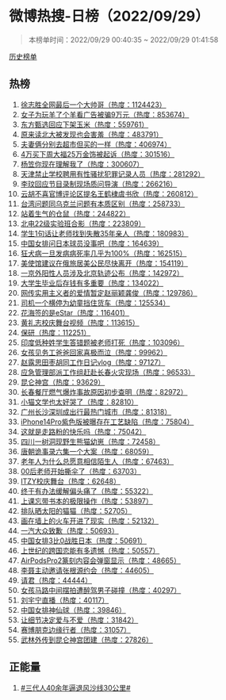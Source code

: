 <h1>
微博热搜-日榜（2022/09/29）
</h1>
<blockquote>
<p>
本榜单时间：2022/09/29 00:40:35 ~ 2022/09/29 01:41:58
</p>
</blockquote>
<p>
<a href="https://github.com/daifee/weibo-hot-search/tree/main/archives/daily">历史榜单</a>
</p>
<h2>
热榜
</h2>
<ol>

<li>
<a href="https://s.weibo.com/weibo?q=%23%E5%BE%90%E5%BF%97%E8%83%9C%E5%85%A8%E7%BD%91%E6%9C%80%E5%90%8E%E4%B8%80%E4%B8%AA%E5%A4%A7%E5%B8%85%E5%93%A5%23" target="weibo">
徐志胜全网最后一个大帅哥（热度：1124423）
</a>
</li>

<li>
<a href="https://s.weibo.com/weibo?q=%23%E5%A5%B3%E5%AD%90%E4%B8%BA%E7%8E%A9%E7%BE%8A%E4%BA%86%E4%B8%AA%E7%BE%8A%E7%9C%8B%E5%B9%BF%E5%91%8A%E8%A2%AB%E9%AA%979%E4%B8%87%E5%85%83%23" target="weibo">
女子为玩羊了个羊看广告被骗9万元（热度：853674）
</a>
</li>

<li>
<a href="https://s.weibo.com/weibo?q=%23%E4%B8%9C%E6%96%B9%E7%94%84%E9%80%89%E5%9B%9E%E5%BA%94%E4%B8%8B%E6%9E%B6%E7%8E%89%E7%B1%B3%23" target="weibo">
东方甄选回应下架玉米（热度：559761）
</a>
</li>

<li>
<a href="https://s.weibo.com/weibo?q=%23%E5%8E%9F%E6%9D%A5%E8%AF%BB%E5%8C%97%E5%A4%A7%E8%A2%AB%E5%8F%91%E7%8E%B0%E4%B9%9F%E4%BC%9A%E5%AE%B3%E7%BE%9E%23" target="weibo">
原来读北大被发现也会害羞（热度：483791）
</a>
</li>

<li>
<a href="https://s.weibo.com/weibo?q=%23%E5%A4%AB%E5%A6%BB%E4%BF%A9%E5%88%86%E5%88%AB%E5%8E%BB%E8%B6%85%E5%B8%82%E4%BD%86%E4%B9%B0%E7%9A%84%E4%B8%80%E6%A0%B7%23" target="weibo">
夫妻俩分别去超市但买的一样（热度：406974）
</a>
</li>

<li>
<a href="https://s.weibo.com/weibo?q=%234%E4%B8%87%E4%B9%B0%E4%B8%8B%E5%91%A8%E5%A4%A7%E7%A6%8F25%E4%B8%87%E9%87%91%E9%A5%B0%E8%A2%AB%E8%B5%B7%E8%AF%89%23" target="weibo">
4万买下周大福25万金饰被起诉（热度：301516）
</a>
</li>

<li>
<a href="https://s.weibo.com/weibo?q=%23%E6%9D%A8%E7%AC%A0%E4%BD%A0%E7%8E%B0%E5%9C%A8%E7%90%86%E8%A7%A3%E6%88%91%E4%BA%86%23" target="weibo">
杨笠你现在理解我了（热度：300607）
</a>
</li>

<li>
<a href="https://s.weibo.com/weibo?q=%23%E5%A4%A9%E6%B4%A5%E7%A6%81%E6%AD%A2%E5%AD%A6%E6%A0%A1%E8%81%98%E7%94%A8%E6%9C%89%E6%80%A7%E9%AA%9A%E6%89%B0%E7%8A%AF%E7%BD%AA%E8%AE%B0%E5%BD%95%E4%BA%BA%E5%91%98%23" target="weibo">
天津禁止学校聘用有性骚扰犯罪记录人员（热度：281292）
</a>
</li>

<li>
<a href="https://s.weibo.com/weibo?q=%23%E6%9D%8E%E7%8E%9F%E5%9B%9E%E5%BA%94%E8%8A%82%E7%9B%AE%E5%BD%95%E5%88%B6%E7%8E%B0%E5%9C%BA%E8%B4%A8%E9%97%AE%E5%AF%BC%E6%BC%94%23" target="weibo">
李玟回应节目录制现场质问导演（热度：266216）
</a>
</li>

<li>
<a href="https://s.weibo.com/weibo?q=%23%E4%BA%91%E8%83%A1%E4%B8%8D%E5%96%9C%E5%AE%98%E5%8D%9A%E8%AF%84%E8%AE%BA%E5%8C%BA%E6%8F%90%E5%90%8D%E7%8E%8B%E9%B9%A4%E6%A3%A3%E8%99%9E%E4%B9%A6%E6%AC%A3%23" target="weibo">
云胡不喜官博评论区提名王鹤棣虞书欣（热度：260812）
</a>
</li>

<li>
<a href="https://s.weibo.com/weibo?q=%23%E5%8F%B0%E6%B9%BE%E9%97%AE%E9%A2%98%E5%90%8C%E4%B9%8C%E5%85%8B%E5%85%B0%E9%97%AE%E9%A2%98%E6%9C%89%E6%9C%AC%E8%B4%A8%E5%8C%BA%E5%88%AB%23" target="weibo">
台湾问题同乌克兰问题有本质区别（热度：258733）
</a>
</li>

<li>
<a href="https://s.weibo.com/weibo?q=%23%E7%AB%99%E7%9D%80%E7%94%9F%E6%B0%94%E7%9A%84%E4%BB%93%E9%BC%A0%23" target="weibo">
站着生气的仓鼠（热度：244822）
</a>
</li>

<li>
<a href="https://s.weibo.com/weibo?q=%23%E5%8C%97%E7%94%B522%E7%BA%A7%E5%AE%9E%E9%AA%8C%E7%8F%AD%E5%90%88%E5%BD%B1%23" target="weibo">
北电22级实验班合影（热度：223809）
</a>
</li>

<li>
<a href="https://s.weibo.com/weibo?q=%23%E5%AD%A6%E7%94%9F1%E5%8F%A5%E8%AF%9D%E8%AE%A9%E8%80%81%E5%B8%88%E6%89%BE%E5%88%B0%E5%A4%B1%E6%95%A335%E5%B9%B4%E4%BA%B2%E4%BA%BA%23" target="weibo">
学生1句话让老师找到失散35年亲人（热度：180983）
</a>
</li>

<li>
<a href="https://s.weibo.com/weibo?q=%23%E4%B8%AD%E5%9B%BD%E5%A5%B3%E6%8E%92%E9%97%AE%E6%97%A5%E6%9C%AC%E7%90%83%E5%91%98%E6%B2%A1%E4%BA%8B%E5%90%A7%23" target="weibo">
中国女排问日本球员没事吧（热度：164639）
</a>
</li>

<li>
<a href="https://s.weibo.com/weibo?q=%23%E7%8B%82%E7%8A%AC%E7%97%85%E4%B8%80%E6%97%A6%E5%8F%91%E7%97%85%E7%97%85%E6%AD%BB%E7%8E%87%E5%87%A0%E4%B9%8E%E4%B8%BA100%25%23" target="weibo">
狂犬病一旦发病病死率几乎为100%（热度：162515）
</a>
</li>

<li>
<a href="https://s.weibo.com/weibo?q=%23%E7%BE%8E%E4%BD%BF%E9%A6%86%E5%BB%BA%E8%AE%AE%E5%9C%A8%E4%BF%84%E6%97%85%E5%B1%85%E7%BE%8E%E5%85%AC%E6%B0%91%E5%B0%BD%E5%BF%AB%E7%A6%BB%E5%BC%80%23" target="weibo">
美使馆建议在俄旅居美公民尽快离开（热度：154119）
</a>
</li>

<li>
<a href="https://s.weibo.com/weibo?q=%23%E4%B8%80%E4%BA%AC%E5%A4%96%E9%98%B3%E6%80%A7%E4%BA%BA%E5%91%98%E6%B6%89%E5%8F%8A%E5%8C%97%E4%BA%AC%E8%BD%A8%E8%BF%B9%E5%85%AC%E5%B8%83%23" target="weibo">
一京外阳性人员涉及北京轨迹公布（热度：142972）
</a>
</li>

<li>
<a href="https://s.weibo.com/weibo?q=%23%E5%A4%A7%E5%AD%A6%E7%94%9F%E6%AF%95%E4%B8%9A%E5%90%8E%E5%AD%98%E9%92%B1%E6%9C%89%E5%A4%9A%E9%87%8D%E8%A6%81%23" target="weibo">
大学生毕业后存钱有多重要（热度：134022）
</a>
</li>

<li>
<a href="https://s.weibo.com/weibo?q=%23%E7%BD%91%E4%BC%A0%E5%AE%9E%E7%94%A8%E4%B8%BB%E4%B9%89%E8%80%85%E7%9A%84%E7%88%B1%E6%83%85%E6%9A%82%E5%AE%9A%E8%B5%B5%E4%B8%BD%E9%A2%96%E9%BE%9A%E4%BF%8A%23" target="weibo">
网传实用主义者的爱情暂定赵丽颖龚俊（热度：129786）
</a>
</li>

<li>
<a href="https://s.weibo.com/weibo?q=%23%E5%8F%B8%E6%9C%BA%E4%B8%80%E4%B8%AA%E6%A8%AA%E5%81%9C%E4%B8%BA%E5%B9%BC%E7%AB%A5%E6%8C%A1%E4%BD%8F%E8%B4%A7%E8%BD%A6%23" target="weibo">
司机一个横停为幼童挡住货车（热度：125534）
</a>
</li>

<li>
<a href="https://s.weibo.com/weibo?q=%23%E8%8A%B1%E6%B5%B7%E7%AD%BE%E7%9A%84%E6%98%AFeStar%23" target="weibo">
花海签的是eStar（热度：116401）
</a>
</li>

<li>
<a href="https://s.weibo.com/weibo?q=%23%E9%BB%84%E7%A4%BC%E5%BF%97%E6%A0%A1%E5%BA%86%E8%88%9E%E5%8F%B0%E8%A7%86%E9%A2%91%23" target="weibo">
黄礼志校庆舞台视频（热度：113615）
</a>
</li>

<li>
<a href="https://s.weibo.com/weibo?q=%23%E4%BF%9D%E7%A0%94%23" target="weibo">
保研（热度：112251）
</a>
</li>

<li>
<a href="https://s.weibo.com/weibo?q=%23%E5%8D%B0%E5%BA%A6%E4%BD%8E%E7%A7%8D%E5%A7%93%E5%AD%A6%E7%94%9F%E7%AD%94%E9%94%99%E9%A2%98%E8%A2%AB%E8%80%81%E5%B8%88%E6%89%93%E6%AD%BB%23" target="weibo">
印度低种姓学生答错题被老师打死（热度：103096）
</a>
</li>

<li>
<a href="https://s.weibo.com/weibo?q=%23%E5%A5%B3%E5%AD%A9%E8%A7%81%E5%8A%A1%E5%B7%A5%E7%88%B8%E7%88%B8%E5%9B%9E%E5%AE%B6%E5%96%9C%E6%9E%81%E8%80%8C%E6%B3%A3%23" target="weibo">
女孩见务工爸爸回家喜极而泣（热度：99962）
</a>
</li>

<li>
<a href="https://s.weibo.com/weibo?q=%23%E8%B5%B5%E9%9C%B2%E6%80%9D%E7%94%B0%E6%9E%A3%E8%83%A1%E5%90%8C%E5%B7%A5%E4%BD%9C%E6%97%A5%E8%AE%B0vlog%23" target="weibo">
赵露思田枣胡同工作日记vlog（热度：97127）
</a>
</li>

<li>
<a href="https://s.weibo.com/weibo?q=%23%E5%BA%94%E6%80%A5%E7%AE%A1%E7%90%86%E9%83%A8%E6%B4%BE%E5%B7%A5%E4%BD%9C%E7%BB%84%E8%B5%B6%E8%B5%B4%E9%95%BF%E6%98%A5%E7%81%AB%E7%81%BE%E7%8E%B0%E5%9C%BA%23" target="weibo">
应急管理部派工作组赶赴长春火灾现场（热度：96533）
</a>
</li>

<li>
<a href="https://s.weibo.com/weibo?q=%23%E6%98%86%E4%BB%91%E7%A5%9E%E5%AE%AB%23" target="weibo">
昆仑神宫（热度：93629）
</a>
</li>

<li>
<a href="https://s.weibo.com/weibo?q=%23%E9%95%BF%E6%98%A5%E9%A4%90%E5%8E%85%E7%87%83%E6%B0%94%E7%88%86%E7%82%B8%E4%BA%8B%E6%95%85%E5%8E%9F%E5%9B%A0%E5%88%9D%E6%AD%A5%E6%9F%A5%E6%98%8E%23" target="weibo">
长春餐厅燃气爆炸事故原因初步查明（热度：82972）
</a>
</li>

<li>
<a href="https://s.weibo.com/weibo?q=%23%E5%B0%8F%E7%8C%AB%E6%96%87%E5%AD%A6%E4%B9%9F%E5%A4%AA%E5%A5%BD%E5%93%AD%E4%BA%86%23" target="weibo">
小猫文学也太好哭了（热度：82810）
</a>
</li>

<li>
<a href="https://s.weibo.com/weibo?q=%23%E5%B9%BF%E5%B7%9E%E9%95%BF%E6%B2%99%E6%B7%B1%E5%9C%B3%E6%88%90%E5%87%BA%E8%A1%8C%E6%9C%80%E7%83%AD%E9%97%A8%E5%9F%8E%E5%B8%82%23" target="weibo">
广州长沙深圳成出行最热门城市（热度：81318）
</a>
</li>

<li>
<a href="https://s.weibo.com/weibo?q=%23iPhone14Pro%E7%B4%AB%E8%89%B2%E7%89%88%E8%A2%AB%E6%9B%9D%E5%AD%98%E5%9C%A8%E5%B7%A5%E8%89%BA%E7%BC%BA%E9%99%B7%23" target="weibo">
iPhone14Pro紫色版被曝存在工艺缺陷（热度：75804）
</a>
</li>

<li>
<a href="https://s.weibo.com/weibo?q=%23%E8%BF%99%E5%B0%B1%E6%98%AF%E8%B5%B0%E8%B7%AF%E7%B2%89%E7%9A%84%E5%BF%AB%E4%B9%90%E5%90%97%23" target="weibo">
这就是走路粉的快乐吗（热度：75042）
</a>
</li>

<li>
<a href="https://s.weibo.com/weibo?q=%23%E5%9B%9B%E5%B7%9D%E4%B8%80%E6%A0%91%E6%B4%9E%E7%8E%B0%E9%87%8E%E7%94%9F%E7%86%8A%E7%8C%AB%E5%B9%BC%E5%B4%BD%23" target="weibo">
四川一树洞现野生熊猫幼崽（热度：72458）
</a>
</li>

<li>
<a href="https://s.weibo.com/weibo?q=%23%E5%94%90%E6%9C%9D%E8%AF%A1%E4%BA%8B%E5%BD%95%E5%85%AD%E9%9B%86%E4%B8%80%E4%B8%AA%E5%A4%A7%E6%A1%88%23" target="weibo">
唐朝诡事录六集一个大案（热度：68059）
</a>
</li>

<li>
<a href="https://s.weibo.com/weibo?q=%23%E8%80%81%E5%B9%B4%E4%BA%BA%E4%B8%BA%E4%BB%80%E4%B9%88%E6%80%BB%E6%84%BF%E6%84%8F%E7%9B%B8%E4%BF%A1%E9%99%8C%E7%94%9F%E4%BA%BA%23" target="weibo">
老年人为什么总愿意相信陌生人（热度：67463）
</a>
</li>

<li>
<a href="https://s.weibo.com/weibo?q=%2300%E5%90%8E%E8%80%81%E5%B8%88%E5%BC%80%E5%A7%8B%E6%92%95%E4%BC%9E%E4%BA%86%23" target="weibo">
00后老师开始撕伞了（热度：63703）
</a>
</li>

<li>
<a href="https://s.weibo.com/weibo?q=%23ITZY%E6%A0%A1%E5%BA%86%E8%88%9E%E5%8F%B0%23" target="weibo">
ITZY校庆舞台（热度：62648）
</a>
</li>

<li>
<a href="https://s.weibo.com/weibo?q=%23%E7%BB%88%E4%BA%8E%E6%9C%89%E5%8A%9E%E6%B3%95%E7%BC%93%E8%A7%A3%E5%81%8F%E5%A4%B4%E7%97%9B%E4%BA%86%23" target="weibo">
终于有办法缓解偏头痛了（热度：55322）
</a>
</li>

<li>
<a href="https://s.weibo.com/weibo?q=%23%E4%B8%8A%E8%AF%BE%E5%BF%98%E5%B8%A6%E4%B9%A6%E6%9C%AC%E7%9A%84%E6%9E%81%E9%99%90%E6%93%8D%E4%BD%9C%23" target="weibo">
上课忘带书本的极限操作（热度：53897）
</a>
</li>

<li>
<a href="https://s.weibo.com/weibo?q=%23%E6%8E%92%E9%98%9F%E6%99%92%E5%A4%AA%E9%98%B3%E7%9A%84%E7%8C%AB%E7%8C%AB%23" target="weibo">
排队晒太阳的猫猫（热度：52705）
</a>
</li>

<li>
<a href="https://s.weibo.com/weibo?q=%23%E7%94%BB%E5%9C%A8%E5%A2%99%E4%B8%8A%E7%9A%84%E7%81%AB%E8%BD%A6%E5%BC%80%E8%BF%9B%E4%BA%86%E7%8E%B0%E5%AE%9E%23" target="weibo">
画在墙上的火车开进了现实（热度：52132）
</a>
</li>

<li>
<a href="https://s.weibo.com/weibo?q=%23%E4%B8%80%E6%B1%BD%E5%A4%A7%E4%BC%97%E8%87%B4%E6%AD%89%23" target="weibo">
一汽大众致歉（热度：50693）
</a>
</li>

<li>
<a href="https://s.weibo.com/weibo?q=%23%E4%B8%AD%E5%9B%BD%E5%A5%B3%E6%8E%923%E6%AF%940%E6%88%98%E8%83%9C%E6%97%A5%E6%9C%AC%23" target="weibo">
中国女排3比0战胜日本（热度：50691）
</a>
</li>

<li>
<a href="https://s.weibo.com/weibo?q=%23%E4%B8%8A%E4%B8%96%E7%BA%AA%E7%9A%84%E8%B7%A8%E5%9B%BD%E6%81%8B%E8%83%BD%E6%9C%89%E5%A4%9A%E9%81%97%E6%86%BE%23" target="weibo">
上世纪的跨国恋能有多遗憾（热度：50557）
</a>
</li>

<li>
<a href="https://s.weibo.com/weibo?q=%23AirPodsPro2%E7%AF%86%E5%88%BB%E5%86%85%E5%AE%B9%E4%BC%9A%E5%BC%B9%E7%AA%97%E6%98%BE%E7%A4%BA%23" target="weibo">
AirPodsPro2篆刻内容会弹窗显示（热度：48665）
</a>
</li>

<li>
<a href="https://s.weibo.com/weibo?q=%23%E6%9D%8E%E8%81%82%E4%B8%BB%E5%8A%A8%E9%82%80%E8%AF%B7%E5%BC%A0%E6%A0%B9%E6%BA%90%E7%BA%A6%E4%BC%9A%23" target="weibo">
李聂主动邀请张根源约会（热度：44605）
</a>
</li>

<li>
<a href="https://s.weibo.com/weibo?q=%23%E8%AF%B7%E5%90%9B%23" target="weibo">
请君（热度：44444）
</a>
</li>

<li>
<a href="https://s.weibo.com/weibo?q=%23%E5%A5%B3%E5%AD%A9%E9%A9%AC%E8%B7%AF%E4%B8%AD%E9%97%B4%E6%91%86%E6%8B%8D%E9%81%AD%E9%86%89%E9%A9%BE%E7%94%B7%E5%AD%90%E7%A2%B0%E6%92%9E%23" target="weibo">
女孩马路中间摆拍遭醉驾男子碰撞（热度：40297）
</a>
</li>

<li>
<a href="https://s.weibo.com/weibo?q=%23%E5%88%98%E5%AE%87%E5%AE%81%E7%9B%B4%E6%92%AD%23" target="weibo">
刘宇宁直播（热度：40117）
</a>
</li>

<li>
<a href="https://s.weibo.com/weibo?q=%23%E4%B8%AD%E5%9B%BD%E5%A5%B3%E6%8E%92%E7%A5%9E%E4%BB%99%E7%90%83%23" target="weibo">
中国女排神仙球（热度：39846）
</a>
</li>

<li>
<a href="https://s.weibo.com/weibo?q=%23%E8%AE%A9%E7%BB%86%E8%8A%82%E5%86%B3%E5%AE%9A%E7%88%B1%E4%B8%8E%E4%B8%8D%E7%88%B1%23" target="weibo">
让细节决定爱与不爱（热度：31842）
</a>
</li>

<li>
<a href="https://s.weibo.com/weibo?q=%23%E8%B5%9B%E5%8D%9A%E6%9C%8B%E5%85%8B%E8%BE%B9%E7%BC%98%E8%A1%8C%E8%80%85%23" target="weibo">
赛博朋克边缘行者（热度：31057）
</a>
</li>

<li>
<a href="https://s.weibo.com/weibo?q=%23%E6%AD%A6%E6%9E%97%E5%A4%96%E4%BC%A0%E5%88%B0%E6%98%86%E4%BB%91%E7%A5%9E%E5%AE%AB%E5%9B%A2%E5%BB%BA%23" target="weibo">
武林外传到昆仑神宫团建（热度：27826）
</a>
</li>

</ol>
<h2>
正能量
</h2>
<ol>

<li>
<a href="https://s.weibo.com/weibo?q=%23%23%E4%B8%89%E4%BB%A3%E4%BA%BA40%E4%BD%99%E5%B9%B4%E9%80%BC%E9%80%80%E9%A3%8E%E6%B2%99%E7%BA%BF30%E5%85%AC%E9%87%8C%23%23" target="weibo">
#三代人40余年逼退风沙线30公里#
</a>
</li>

</ol>